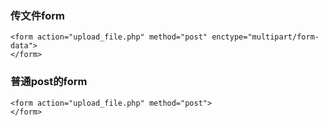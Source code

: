### 传文件form
```
<form action="upload_file.php" method="post" enctype="multipart/form-data">
</form>
```

### 普通post的form
```
<form action="upload_file.php" method="post">
</form>
```